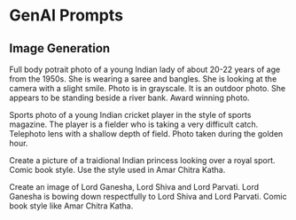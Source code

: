 # GenAI Prompts

## Image Generation

Full body potrait photo of a young Indian lady of about 20-22 years of age from the 1950s. She is wearing a saree and bangles. She is looking at the camera with a slight smile. Photo is in grayscale. It is an outdoor photo. She appears to be standing beside a river bank. Award winning photo.


Sports photo of a young Indian cricket player in the style of sports magazine. The player is a fielder who is taking a very difficult catch. Telephoto lens with a shallow depth of field. Photo taken during the golden hour.


Create a picture of a traidional Indian princess looking over a royal sport. Comic book style. Use the style used in Amar Chitra Katha. 


Create an image of Lord Ganesha, Lord Shiva and Lord Parvati. Lord Ganesha is bowing down respectfully to Lord Shiva and Lord Parvati. Comic book style like Amar Chitra Katha.
